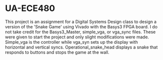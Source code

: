 # UA-ECE480
This project is an assignment for a Digital Systems Design class to design a version of the 'Snake Game' using Vivado with the Basys3 FPGA board. 
I do not take credit for the Basys3_Master, simple_vga, or vga_sync files. These were given to start the project and only slight modifications were made.
Simple_vga is the controller while vga_syn sets up the display with horizontal and vertical syncs.
Operational_snake_head displays a snake that responds to buttons and stops the game at the wall.
